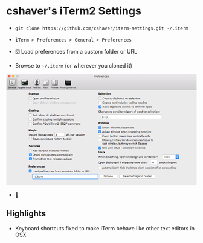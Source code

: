 # cshaver's iTerm2 Settings

- `git clone https://github.com/cshaver/iterm-settings.git ~/.iterm`

- `iTerm > Preferences > General > Preferences`

- ☑️ Load preferences from a custom folder or URL

- Browse to `~/.iterm` (or wherever you cloned it)

![Preferences folder setup](images/prefs-folder.png?raw=true)

- 🎉

## Highlights

- Keyboard shortcuts fixed to make iTerm behave like other text editors in OSX
